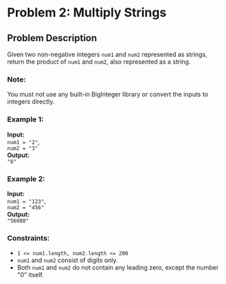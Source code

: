 # Problem 2: Multiply Strings

## Problem Description

Given two non-negative integers `num1` and `num2` represented as strings, return the product of `num1` and `num2`, also represented as a string.

### **Note:**
You must not use any built-in BigInteger library or convert the inputs to integers directly.

### Example 1:
**Input:**  
`num1 = "2"`,  
`num2 = "3"`  
**Output:**  
`"6"`

### Example 2:
**Input:**  
`num1 = "123"`,  
`num2 = "456"`  
**Output:**  
`"56088"`

### Constraints:
- `1 <= num1.length, num2.length <= 200`
- `num1` and `num2` consist of digits only.
- Both `num1` and `num2` do not contain any leading zero, except the number "0" itself.
